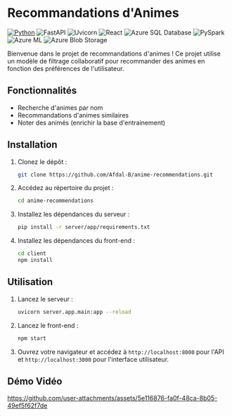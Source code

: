 # Recommandations d'Animes

[![Python](https://img.shields.io/badge/-Python-3776AB?logo=python&logoColor=white)](https://www.python.org/)
![FastAPI](https://img.shields.io/badge/-FastAPI-009688?logo=fastapi&logoColor=white)
![Uvicorn](https://img.shields.io/badge/-Uvicorn-000000?logo=uvicorn&logoColor=white)
![React](https://img.shields.io/badge/-React-61DAFB?logo=react&logoColor=white)
![Azure SQL Database](https://img.shields.io/badge/-Azure-SQL-Database-000000?logo=Azure-SQL-Database&logoColor=white)
![PySpark](https://img.shields.io/badge/-PySpark-E25A1C?logo=apache-spark&logoColor=white)
![Azure ML](https://img.shields.io/badge/-Azure-ML-0078D4?logo=azure-machine-learning&logoColor=white)
![Azure Blob Storage](https://img.shields.io/badge/-Azure-Blob-Storage-0089D6?logo=microsoft-azure&logoColor=white)

Bienvenue dans le projet de recommandations d'animes ! Ce projet utilise un modèle de filtrage collaboratif pour recommander des animes en fonction des préférences de l'utilisateur.

## Fonctionnalités

- Recherche d'animes par nom
- Recommandations d'animes similaires
- Noter des animés (enrichir la base d'entrainement)

## Installation

1. Clonez le dépôt :
   ```bash
   git clone https://github.com/Afdal-B/anime-recommendations.git
   ```
2. Accédez au répertoire du projet :
   ```bash
   cd anime-recommendations
   ```
3. Installez les dépendances du serveur :
   ```bash
   pip install -r server/app/requirements.txt
   ```
4. Installez les dépendances du front-end :
   ```bash
   cd client
   npm install
   ```

## Utilisation

1. Lancez le serveur :
   ```bash
   uvicorn server.app.main:app --reload
   ```
2. Lancez le front-end :
   ```bash
   npm start
   ```
3. Ouvrez votre navigateur et accédez à `http://localhost:8000` pour l'API et `http://localhost:3000` pour l'interface utilisateur.

## Démo Vidéo

https://github.com/user-attachments/assets/5e116876-fa0f-48ca-8b05-49ef5f62f7de
